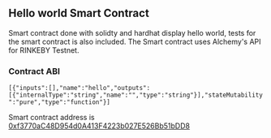 ## Hello world Smart Contract
Smart contract done with solidty and hardhat display hello world, tests for the smart contract is also included. The Smart contract uses Alchemy's API for RINKEBY Testnet.

### Contract ABI
```[{"inputs":[],"name":"hello","outputs":[{"internalType":"string","name":"","type":"string"}],"stateMutability":"pure","type":"function"}]```

Smart contract address is [0xf3770aC48D954d0A413F4223b027E526Bb51bDD8](https://rinkeby.etherscan.io/address/0xf3770ac48d954d0a413f4223b027e526bb51bdd8#code)